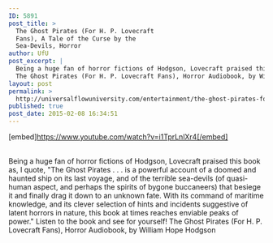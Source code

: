```yaml
---
ID: 5891
post_title: >
  The Ghost Pirates (For H. P. Lovecraft
  Fans), A Tale of the Curse by the
  Sea-Devils, Horror
author: UfU
post_excerpt: |
  Being a huge fan of horror fictions of Hodgson, Lovecraft praised this book as, I quote, "The Ghost Pirates . . . is a powerful account of a doomed and haunted ship on its last voyage, and of the terrible sea-devils (of quasi-human aspect, and perhaps the spirits of bygone buccaneers) that besiege it and finally drag it down to an unknown fate. With its command of maritime knowledge, and its clever selection of hints and incidents suggestive of latent horrors in nature, this book at times reaches enviable peaks of power." Listen to the book and see for yourself!
  The Ghost Pirates (For H. P. Lovecraft Fans), Horror Audiobook, by William Hope Hodgson
layout: post
permalink: >
  http://universalflowuniversity.com/entertainment/the-ghost-pirates-for-h-p-lovecraft-fans-a-tale-of-the-curse-by-the-sea-devils-horror/
published: true
post_date: 2015-02-08 16:34:51
---
```

[embed]https://www.youtube.com/watch?v=i1TprLnlXr4[/embed]</br></br>
<p>Being a huge fan of horror fictions of Hodgson, Lovecraft praised this book as, I quote, "The Ghost Pirates . . . is a powerful account of a doomed and haunted ship on its last voyage, and of the terrible sea-devils (of quasi-human aspect, and perhaps the spirits of bygone buccaneers) that besiege it and finally drag it down to an unknown fate. With its command of maritime knowledge, and its clever selection of hints and incidents suggestive of latent horrors in nature, this book at times reaches enviable peaks of power." Listen to the book and see for yourself!
The Ghost Pirates (For H. P. Lovecraft Fans), Horror Audiobook, by William Hope Hodgson</p>